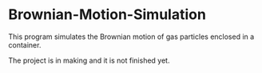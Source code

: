 # Brownian-Motion-Simulation
This program simulates the Brownian motion of gas particles enclosed in a container.

The project is in making and it is not finished yet.

